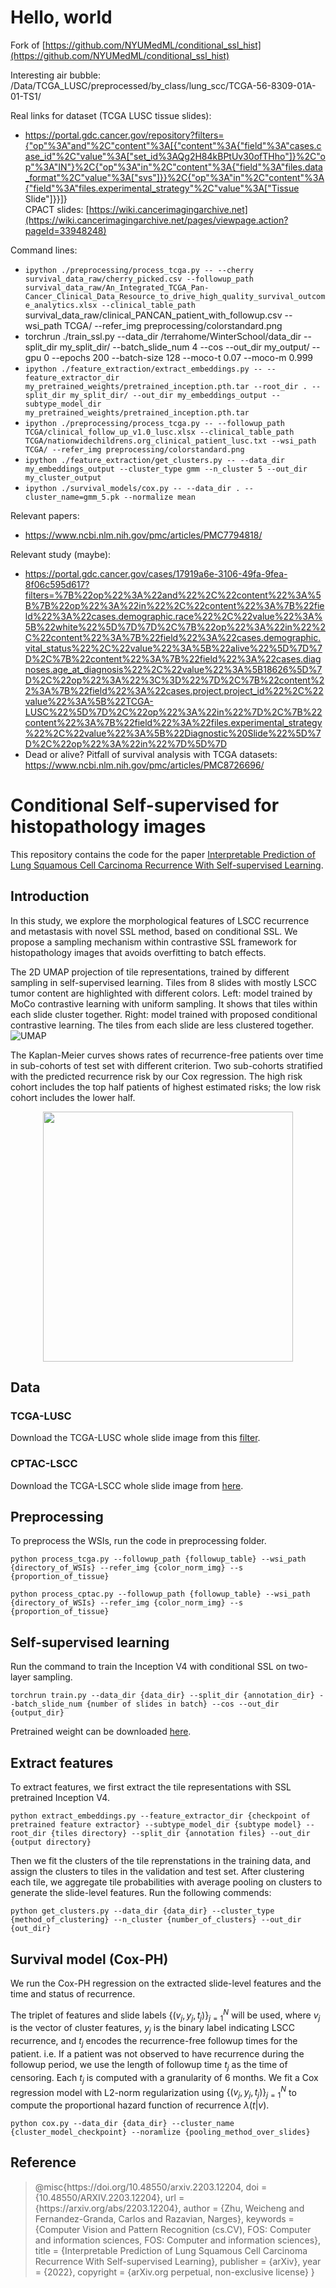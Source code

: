 # Hello, world
Fork of [https://github.com/NYUMedML/conditional_ssl_hist](https://github.com/NYUMedML/conditional_ssl_hist)  

Interesting air bubble: /Data/TCGA_LUSC/preprocessed/by_class/lung_scc/TCGA-56-8309-01A-01-TS1/

Real links for dataset (TCGA LUSC tissue slides):
* https://portal.gdc.cancer.gov/repository?filters={"op"%3A"and"%2C"content"%3A[{"content"%3A{"field"%3A"cases.case_id"%2C"value"%3A["set_id%3AQg2H84kBPtUv30ofTHho"]}%2C"op"%3A"IN"}%2C{"op"%3A"in"%2C"content"%3A{"field"%3A"files.data_format"%2C"value"%3A["svs"]}}%2C{"op"%3A"in"%2C"content"%3A{"field"%3A"files.experimental_strategy"%2C"value"%3A["Tissue Slide"]}}]}  
CPACT slides: [https://wiki.cancerimagingarchive.net](https://wiki.cancerimagingarchive.net/pages/viewpage.action?pageId=33948248)

Command lines:  
  * `ipython ./preprocessing/process_tcga.py -- --cherry survival_data_raw/cherry_picked.csv --followup_path survival_data_raw/An_Integrated_TCGA_Pan-Cancer_Clinical_Data_Resource_to_drive_high_quality_survival_outcome_analytics.xlsx --clinical_table_path`
survival_data_raw/clinical_PANCAN_patient_with_followup.csv --wsi_path TCGA/ --refer_img preprocessing/colorstandard.png
  * torchrun ./train_ssl.py --data_dir /terrahome/WinterSchool/data_dir --split_dir my_split_dir/ --batch_slide_num 4 --cos --out_dir my_output/ --gpu 0 --epochs 200 --batch-size 128 --moco-t 0.07 --moco-m 0.999
  * `ipython ./feature_extraction/extract_embeddings.py -- --feature_extractor_dir my_pretrained_weights/pretrained_inception.pth.tar --root_dir . --split_dir my_split_dir/ --out_dir my_embeddings_output --subtype_model_dir my_pretrained_weights/pretrained_inception.pth.tar`
  * `ipython ./preprocessing/process_tcga.py -- --followup_path TCGA/clinical_follow_up_v1.0_lusc.xlsx --clinical_table_path TCGA/nationwidechildrens.org_clinical_patient_lusc.txt --wsi_path TCGA/ --refer_img preprocessing/colorstandard.png`
  * `ipython ./feature_extraction/get_clusters.py -- --data_dir my_embeddings_output --cluster_type gmm --n_cluster 5 --out_dir my_cluster_output`
  * `ipython ./survival_models/cox.py -- --data_dir . --cluster_name=gmm_5.pk --normalize mean`

Relevant papers:  
* https://www.ncbi.nlm.nih.gov/pmc/articles/PMC7794818/

Relevant study (maybe):  
* https://portal.gdc.cancer.gov/cases/17919a6e-3106-49fa-9fea-8f06c595d617?filters=%7B%22op%22%3A%22and%22%2C%22content%22%3A%5B%7B%22op%22%3A%22in%22%2C%22content%22%3A%7B%22field%22%3A%22cases.demographic.race%22%2C%22value%22%3A%5B%22white%22%5D%7D%7D%2C%7B%22op%22%3A%22in%22%2C%22content%22%3A%7B%22field%22%3A%22cases.demographic.vital_status%22%2C%22value%22%3A%5B%22alive%22%5D%7D%7D%2C%7B%22content%22%3A%7B%22field%22%3A%22cases.diagnoses.age_at_diagnosis%22%2C%22value%22%3A%5B18626%5D%7D%2C%22op%22%3A%22%3C%3D%22%7D%2C%7B%22content%22%3A%7B%22field%22%3A%22cases.project.project_id%22%2C%22value%22%3A%5B%22TCGA-LUSC%22%5D%7D%2C%22op%22%3A%22in%22%7D%2C%7B%22content%22%3A%7B%22field%22%3A%22files.experimental_strategy%22%2C%22value%22%3A%5B%22Diagnostic%20Slide%22%5D%7D%2C%22op%22%3A%22in%22%7D%5D%7D
* Dead or alive? Pitfall of survival analysis with TCGA datasets: https://www.ncbi.nlm.nih.gov/pmc/articles/PMC8726696/


# Conditional Self-supervised for histopathology images

This repository contains the code for the paper [Interpretable Prediction of Lung Squamous Cell Carcinoma Recurrence With Self-supervised Learning](https://arxiv.org/pdf/2203.12204.pdf).

## Introduction
In this study, we explore the morphological features of LSCC recurrence and metastasis with novel SSL method, based on conditional SSL. We propose a sampling mechanism within contrastive SSL framework for histopathology images that avoids overfitting to batch effects. 

The 2D UMAP projection of tile representations, trained by different sampling
in self-supervised learning. Tiles from 8 slides with mostly LSCC tumor content
are highlighted with different colors. Left: model trained by MoCo contrastive
learning with uniform sampling. It shows that tiles within each slide cluster
together. Right: model trained with proposed conditional contrastive learning.
The tiles from each slide are less clustered together.
![UMAP](./plots/umap.png)

The Kaplan-Meier curves shows rates of recurrence-free patients over time in
sub-cohorts of test set with different criterion. Two sub-cohorts stratified with the predicted
recurrence risk by our Cox regression. The high risk cohort includes the top half
patients of highest estimated risks; the low risk cohort includes the lower half.

<p align="center">
<img src="./plots/progression_plot.png" width="400"/>
</p>

## Data 

### TCGA-LUSC
Download the TCGA-LUSC whole slide image from this [filter](https://portal.gdc.cancer.gov/repository?facetTab=files&filters=%7B%22op%22%3A%22and%22%2C%22content%22%3A%5B%7B%22op%22%3A%22in%22%2C%22content%22%3A%7B%22field%22%3A%22cases.project.project_id%22%2C%22value%22%3A%5B%22TCGA-LUSC%22%5D%7D%7D%2C%7B%22op%22%3A%22in%22%2C%22content%22%3A%7B%22field%22%3A%22files.data_format%22%2C%22value%22%3A%5B%22svs%22%5D%7D%7D%2C%7B%22op%22%3A%22in%22%2C%22content%22%3A%7B%22field%22%3A%22files.experimental_strategy%22%2C%22value%22%3A%5B%22Tissue%20Slide%22%5D%7D%7D%5D%7D). 

### CPTAC-LSCC
Download the TCGA-LSCC whole slide image from [here](https://wiki.cancerimagingarchive.net/display/Public/CPTAC-LSCC).

## Preprocessing

To preprocess the WSIs, run the code in preprocessing folder.

`python process_tcga.py --followup_path {followup_table} --wsi_path {directory_of_WSIs} --refer_img {color_norm_img} --s {proportion_of_tissue}`

`python process_cptac.py --followup_path {followup_table} --wsi_path {directory_of_WSIs} --refer_img {color_norm_img} --s {proportion_of_tissue}`

## Self-supervised learning

Run the command to train the Inception V4 with conditional SSL on two-layer sampling.

`torchrun train.py --data_dir {data_dir} --split_dir {annotation_dir} --batch_slide_num {number of slides in batch} --cos --out_dir {output_dir}`

Pretrained weight can be downloaded [here](https://drive.google.com/drive/folders/1Uc7JZZRkBNxoKkDmy-fcLsy9cUz_ixcr?usp=sharing).

## Extract features

To extract features, we first extract the tile representations with SSL pretrained Inception V4.

`python extract_embeddings.py --feature_extractor_dir {checkpoint of pretrained feature extractor} --subtype_model_dir {subtype model} --root_dir {tiles directory} --split_dir {annotation files} --out_dir {output directory}`

Then we fit the clusters of the tile reprenstations in the training data, and assign the clusters to tiles in the validation and test set. After clustering each tile, we aggregate tile
probabilities with average pooling on clusters to generate the slide-level features. Run the following commends:

`python get_clusters.py --data_dir {data_dir} --cluster_type {method_of_clustering} --n_cluster {number_of_clusters} --out_dir {out_dir}`

## Survival model (Cox-PH)

We run the Cox-PH regression on the extracted slide-level features and the time and status of recurrence.

The triplet of features and
slide labels $\{(v_j , y_j , t_j)\}^N_{j=1}$ will be used, where $v_j$ is the vector of cluster features, $y_j$ is the
binary label indicating LSCC recurrence, and $t_j$ encodes the recurrence-free followup times
for the patient. i.e. If a patient was not observed to have recurrence during the followup
period, we use the length of followup time $t_j$ as the time of censoring. Each $t_j$ is computed
with a granularity of 6 months. We fit a Cox regression model with L2-norm regularization
using $\{(v_j , y_j , t_j)\}^N_{j=1}$  to compute the proportional hazard function of recurrence $\lambda (t|v)$.

`python cox.py --data_dir {data_dir} --cluster_name {cluster_model_checkpoint} --noramlize {pooling_method_over_slides}`

## Reference

<blockquote>
    <p>@misc{https://doi.org/10.48550/arxiv.2203.12204,
  doi = {10.48550/ARXIV.2203.12204},
  url = {https://arxiv.org/abs/2203.12204},
  author = {Zhu, Weicheng and Fernandez-Granda, Carlos and Razavian, Narges},
  keywords = {Computer Vision and Pattern Recognition (cs.CV), FOS: Computer and information sciences, FOS: Computer and information sciences},
  title = {Interpretable Prediction of Lung Squamous Cell Carcinoma Recurrence With Self-supervised Learning},
  publisher = {arXiv},
  year = {2022},
  copyright = {arXiv.org perpetual, non-exclusive license}
}
</p>
</blockquote>

